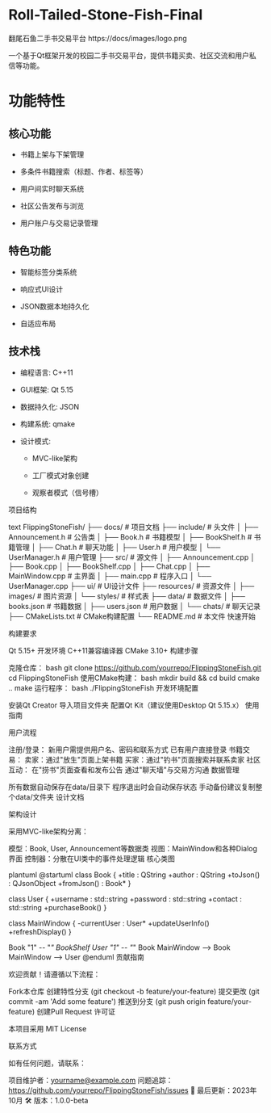 # Roll-Tailed-Stone-Fish-Final
翻尾石鱼二手书交易平台
https://docs/images/logo.png <!-- 如果有logo的话 -->

一个基于Qt框架开发的校园二手书交易平台，提供书籍买卖、社区交流和用户私信等功能。

# 功能特性

## 核心功能

- 书籍上架与下架管理

- 多条件书籍搜索（标题、作者、标签等）
  
- 用户间实时聊天系统
  
- 社区公告发布与浏览
  
- 用户账户与交易记录管理

## 特色功能

- 智能标签分类系统
  
- 响应式UI设计
  
- JSON数据本地持久化
  
- 自适应布局

  
## 技术栈

- 编程语言: C++11

- GUI框架: Qt 5.15

- 数据持久化: JSON

- 构建系统: qmake

- 设计模式:

  - MVC-like架构

  - 工厂模式对象创建

  - 观察者模式（信号槽）

项目结构

text
FlippingStoneFish/
├── docs/                    # 项目文档
├── include/                 # 头文件
│   ├── Announcement.h       # 公告类
│   ├── Book.h               # 书籍模型
│   ├── BookShelf.h          # 书籍管理
│   ├── Chat.h               # 聊天功能
│   ├── User.h               # 用户模型
│   └── UserManager.h        # 用户管理
├── src/                     # 源文件
│   ├── Announcement.cpp
│   ├── Book.cpp
│   ├── BookShelf.cpp
│   ├── Chat.cpp
│   ├── MainWindow.cpp       # 主界面
│   ├── main.cpp             # 程序入口
│   └── UserManager.cpp
├── ui/                      # UI设计文件
├── resources/               # 资源文件
│   ├── images/              # 图片资源
│   └── styles/              # 样式表
├── data/                    # 数据文件
│   ├── books.json           # 书籍数据
│   ├── users.json           # 用户数据
│   └── chats/               # 聊天记录
├── CMakeLists.txt           # CMake构建配置
└── README.md                # 本文件
快速开始

构建要求

Qt 5.15+ 开发环境
C++11兼容编译器
CMake 3.10+
构建步骤

克隆仓库：
bash
git clone https://github.com/yourrepo/FlippingStoneFish.git
cd FlippingStoneFish
使用CMake构建：
bash
mkdir build && cd build
cmake ..
make
运行程序：
bash
./FlippingStoneFish
开发环境配置

安装Qt Creator
导入项目文件夹
配置Qt Kit（建议使用Desktop Qt 5.15.x）
使用指南

用户流程

注册/登录：
新用户需提供用户名、密码和联系方式
已有用户直接登录
书籍交易：
卖家：通过"放生"页面上架书籍
买家：通过"钓书"页面搜索并联系卖家
社区互动：
在"捞书"页面查看和发布公告
通过"聊天墙"与交易方沟通
数据管理

所有数据自动保存在data/目录下
程序退出时会自动保存状态
手动备份建议复制整个data/文件夹
设计文档

架构设计

采用MVC-like架构分离：

模型：Book, User, Announcement等数据类
视图：MainWindow和各种Dialog界面
控制器：分散在UI类中的事件处理逻辑
核心类图

plantuml
@startuml
class Book {
  +title : QString
  +author : QString
  +toJson() : QJsonObject
  +fromJson() : Book*
}

class User {
  +username : std::string
  +password : std::string
  +contact : std::string
  +purchaseBook()
}

class MainWindow {
  -currentUser : User*
  +updateUserInfo()
  +refreshDisplay()
}

Book "1" -- "*" BookShelf
User "1" -- "*" Book
MainWindow --> Book
MainWindow --> User
@enduml
贡献指南

欢迎贡献！请遵循以下流程：

Fork本仓库
创建特性分支 (git checkout -b feature/your-feature)
提交更改 (git commit -am 'Add some feature')
推送到分支 (git push origin feature/your-feature)
创建Pull Request
许可证

本项目采用 MIT License

联系方式

如有任何问题，请联系：

项目维护者：yourname@example.com
问题追踪：https://github.com/yourrepo/FlippingStoneFish/issues
📅 最后更新：2023年10月
🛠️ 版本：1.0.0-beta
